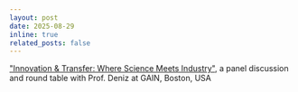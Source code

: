```yaml
---
layout: post
date: 2025-08-29
inline: true
related_posts: false
---
```

<a href="https://www.gain-network.org/de/roundtable-innovation-transfer-where-science-meets-industry/" target="_blank" rel="noopener noreferrer">"Innovation & Transfer: Where Science Meets Industry"</a>, a panel discussion and round table with Prof. Deniz at GAIN, Boston, USA
